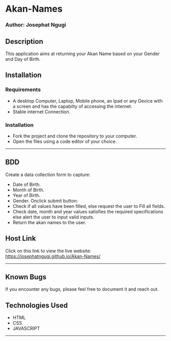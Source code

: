 # Akan-Names
### Author: Josephat Ngugi
## Description
This application aims at returning your Akan Name based on your Gender and Day of Birth.
## Installation
### Requirements
* A desktop Computer, Laptop, Mobile phone, an Ipad or any Device with a screen and has the capabilty of accessing the internet.
* Stable internet Connection.
### Installation
* Fork the project and clone the repository to your computer.
* Open the files using a code editor of your choice.
-----
## BDD
Create a data collection form to capture:
* Date of Birth.
* Month of Birth.
* Year of Birth.
* Gender.
Onclick submit button:
* Check if all values have been filled, else request the user to Fill all fields.
* Check date, month and year values satisfies the required specifications else alert the user to input valid inputs.
* Return the akan names to the user.
## Host Link
Click on this link to view the live website: https://josephatngugi.github.io/Akan-Names/

-----
## Known Bugs
If you encounter any bugs, please feel free to document it and reach out.
## Technologies Used
- HTML
- CSS
- JAVASCRIPT

----